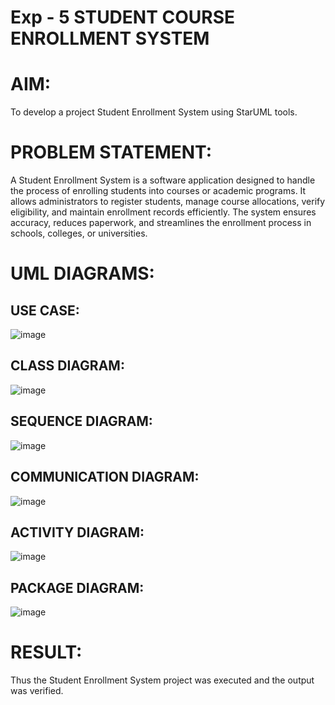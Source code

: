 # Exp - 5 STUDENT COURSE ENROLLMENT SYSTEM

# AIM:

To develop a project Student Enrollment System using StarUML tools.

# PROBLEM STATEMENT:

A Student Enrollment System is a software application designed to handle the process of enrolling students into courses or academic programs. It allows administrators to register students, manage course allocations, verify eligibility, and maintain enrollment records efficiently. The system ensures accuracy, reduces paperwork, and streamlines the enrollment process in schools, colleges, or universities.

# UML DIAGRAMS:
## USE CASE:

![image](https://github.com/user-attachments/assets/a3c72f5c-8b57-4cb3-b6ca-09d9581d164d)

## CLASS DIAGRAM:

![image](https://github.com/user-attachments/assets/fa77fb13-e5e2-4572-999f-37fd26d9f831)

## SEQUENCE DIAGRAM:

![image](https://github.com/user-attachments/assets/082b0087-d5b0-4d2e-86e8-009cc1d8466a)

## COMMUNICATION DIAGRAM:

![image](https://github.com/user-attachments/assets/edf5d243-827c-4f4b-bbca-b5540e2306d3)

## ACTIVITY DIAGRAM:

![image](https://github.com/user-attachments/assets/13b2cf5e-749f-4803-9e1f-f8f2c78b70e2)

## PACKAGE DIAGRAM:

![image](https://github.com/user-attachments/assets/994bd8a7-004a-4651-94d1-717ad8235c53)

# RESULT:

Thus the Student Enrollment System project was executed and the output was verified.
